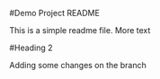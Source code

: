 #Demo Project README

This is a simple readme file. More text

#Heading 2

Adding some changes on the branch